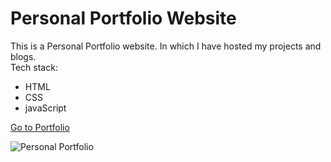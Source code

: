 # Personal Portfolio Website
This is a Personal Portfolio website. In which I have hosted my projects and blogs.
<br>
Tech stack:<br>
- HTML
- CSS
- javaScript


[Go to Portfolio](http://krushnakulkarni-v1.netlify.app/ "Portfolio Link")

![Personal Portfolio](https://user-images.githubusercontent.com/62604823/219679866-6a3fb366-3e5a-4a3e-9892-492114eb392c.png)
